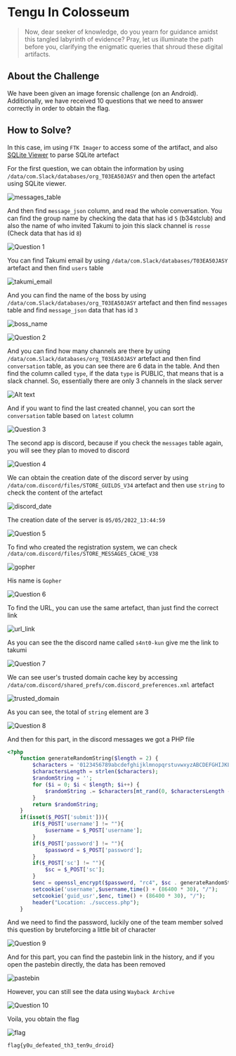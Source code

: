 # Tengu In Colosseum
> Now, dear seeker of knowledge, do you yearn for guidance amidst this tangled labyrinth of evidence? Pray, let us illuminate the path before you, clarifying the enigmatic queries that shroud these digital artifacts.

## About the Challenge
We have been given an image forensic challenge (on an Android). Additionally, we have received 10 questions that we need to answer correctly in order to obtain the flag.

## How to Solve?
In this case, im using `FTK Imager` to access some of the artifact, and also [SQLite Viewer](https://inloop.github.io/sqlite-viewer/) to parse SQLite artefact

For the first question, we can obtain the information by using `/data/com.Slack/databases/org_T03EA50JASY` and then open the artefact using SQLite viewer.

![messages_table](images/messages_table.png)

And then find `message_json` column, and read the whole conversation. You can find the group name by checking the data that has id `5` (b34stclub) and also the name of who invited Takumi to join this slack channel is `rosse` (Check data that has id `8`)

![Question 1](images/q1.png)

You can find Takumi email by using `/data/com.Slack/databases/T03EA50JASY` artefact and then find `users` table

![takumi_email](images/takumi_email.png)

And you can find the name of the boss by using `/data/com.Slack/databases/org_T03EA50JASY` artefact and then find `messages` table and find `message_json` data that has id `3`

![boss_name](images/boss_name.png)

![Question 2](images/q2.png)

And you can find how many channels are there by using `/data/com.Slack/databases/org_T03EA50JASY` artefact and then find `conversation` table, as you can see there are 6 data in the table. And then find the column called `type`, if the data `type` is PUBLIC, that means that is a slack channel. So, essentially there are only 3 channels in the slack server

![Alt text](image.png)

And if you want to find the last created channel, you can sort the `conversation` table based on `latest` column

![Question 3](images/q3.png)

The second app is discord, because if you check the `messages` table again, you will see they plan to moved to discord

![Question 4](images/q4.png)

We can obtain the creation date of the discord server by using `/data/com.discord/files/STORE_GUILDS_V34` artefact and then use `string` to check the content of the artefact

![discord_date](images/discord_date.png)

The creation date of the server is `05/05/2022_13:44:59`

![Question 5](images/q5.png)

To find who created the registration system, we can check `/data/com.discord/files/STORE_MESSAGES_CACHE_V38`

![gopher](images/gopher.png)

His name is `Gopher`

![Question 6](images/q6.png)

To find the URL, you can use the same artefact, than just find the correct link

![url_link](images/url_link.png)

As you can see the the discord name called `s4nt0-kun` give me the link to takumi

![Question 7](images/q7.png)

We can see user's trusted domain cache key by accessing `/data/com.discord/shared_prefs/com.discord_preferences.xml` artefact

![trusted_domain](images/trusted_domain.png)

As you can see, the total of `string` element are 3

![Question 8](images/q8.png)

And then for this part, in the discord messages we got a PHP file

```php
<?php
    function generateRandomString($length = 2) {
        $characters = '0123456789abcdefghijklmnopqrstuvwxyzABCDEFGHIJKLMNOPQRSTUVWXYZ';
        $charactersLength = strlen($characters);
        $randomString = '';
        for ($i = 0; $i < $length; $i++) {
            $randomString .= $characters[mt_rand(0, $charactersLength - 1)];
        }
        return $randomString;
    }
    if(isset($_POST['submit'])){
        if($_POST['username'] != ""){
            $username = $_POST['username'];
        }
        if($_POST['password'] != ""){
            $password = $_POST['password'];
        }
        if($_POST['sc'] != ""){
            $sc = $_POST['sc'];
        }
        $enc = openssl_encrypt($password, "rc4", $sc . generateRandomString());
        setcookie('username',$username,time() + (86400 * 30), "/");
        setcookie('guid_usr',$enc, time() + (86400 * 30), "/");
        header("Location: ./success.php");
    }
```

And we need to find the password, luckily one of the team member solved this question by bruteforcing a little bit of character

![Question 9](images/q9.png)

And for this part, you can find the pastebin link in the history, and if you open the pastebin directly, the data has been removed

![pastebin](images/pastebin.png)

However, you can still see the data using `Wayback Archive`

![Question 10](images/q10.png)

Voila, you obtain the flag

![flag](images/flag.png)

```
flag{y0u_defeated_th3_ten9u_droid}
```